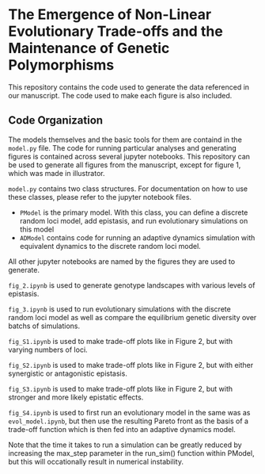 # The Emergence of Non-Linear Evolutionary Trade-offs and the Maintenance of Genetic Polymorphisms

This repository contains the code used to generate the data referenced in our manuscript. The code used to make each figure is also included.

## Code Organization

The models themselves and the basic tools for them are containd in the `model.py` file. The code for running particular analyses and generating figures is contained across several jupyter notebooks. This repository can be used to generate all figures from the manuscript, except for figure 1, which was made in illustrator.

`model.py` contains two class structures. For documentation on how to use these classes, please refer to the jupyter notebook files.

* `PModel` is the primary model. With this class, you can define a discrete random loci model, add epistasis, and run evolutionary simulations on this model
* `ADModel` contains code for running an adaptive dynamics simulation with equivalent dynamics to the discrete random loci model.

All other jupyter notebooks are named by the figures they are used to generate.

`fig_2.ipynb` is used to generate genotype landscapes with various levels of epistasis.

`fig_3.ipynb` is used to run evolutionary simulations with the discrete random loci model as well as compare the equilibrium genetic diversity over batchs of simulations.

`fig_S1.ipynb` is used to make trade-off plots like in Figure 2, but with varying numbers of loci.

`fig_S2.ipynb` is used to make trade-off plots like in Figure 2, but with either synergistic or antagonistic epistasis.

`fig_S3.ipynb` is used to make trade-off plots like in Figure 2, but with stronger and more likely epistatic effects.

`fig_S4.ipynb` is used to first run an evolutionary model in the same was as `evol_model.ipynb`, but then use the resulting Pareto front as the basis of a trade-off function which is then fed into an adaptive dynamics model.

Note that the time it takes to run a simulation can be greatly reduced by increasing the max_step parameter in the run_sim() function within PModel, but this will occationally result in numerical instability.